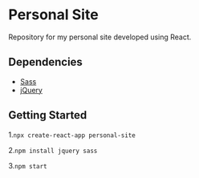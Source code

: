 # Personal Site 

Repository for my personal site developed using React.

## Dependencies

- [Sass](https://sass-lang.com/)
- [jQuery](https://jquery.com/)

## Getting Started

1.`npx create-react-app personal-site`

2.`npm install jquery sass`

3.`npm start`
